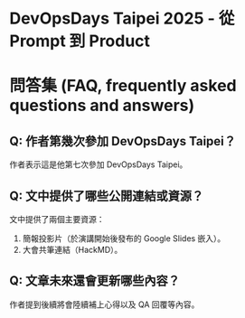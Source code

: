 # DevOpsDays Taipei 2025 - 從 Prompt 到 Product

# 問答集 (FAQ, frequently asked questions and answers)

## Q: 作者第幾次參加 DevOpsDays Taipei？
作者表示這是他第七次參加 DevOpsDays Taipei。

## Q: 文中提供了哪些公開連結或資源？
文中提供了兩個主要資源：
1. 簡報投影片（於演講開始後發布的 Google Slides 嵌入）。
2. 大會共筆連結（HackMD）。

## Q: 文章未來還會更新哪些內容？
作者提到後續將會陸續補上心得以及 QA 回覆等內容。